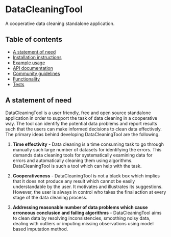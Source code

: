 # DataCleaningTool
A cooperative data cleaning standalone application.

## Table of contents ##
- [A statement of need](#A-statement-of-need)
- [Installation instructions](#Installation-instructions)
- [Example usage](#Example-usage)
- [API documentation](#API-documentation)
- [Community guidelines](#Community-guidelines)
- [Functionality](#Functionality)
- [Tests](#Tests)


## A statement of need ##
DataCleaningTool is a user friendly, free and open source standalone application in order to support the task of data cleaning in a cooperative way. The tool can identify the potential data problems and report results such that the users can make informed decisions to clean data effectively. The primary ideas behind developing DataCleaningTool are the following.

1. **Time effectivity** - Data cleaning is a time consuming task to go through manually such large number of datasets for identifying the errors. This demands data cleaning tools  for systematically examining data for errors and automatically cleaning them using algorithms. DataCleaningTool is such a tool which can help with the task.

2. **Cooperativeness** - DataCleaningTool is not a black box which implies that it does not produce any result which cannot be easily understandable by the user. It motivates and illustrates its suggestions. However, the user is always in control who takes the final action at every stage of the data cleaning process.

3. **Addressing reasonable number of data problems which cause erroneous conclusion and failing algorithms** - DataCleaningTool aims to clean data by resolving inconsistencies, smoothing noisy data, dealing with outliers or imputing missing observations using model based imputation method.
